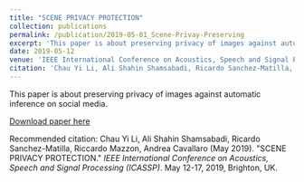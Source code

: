 ```yaml
---
title: "SCENE PRIVACY PROTECTION"
collection: publications
permalink: /publication/2019-05-01_Scene-Privay-Preserving
excerpt: 'This paper is about preserving privacy of images against automatic inference on social media.'
date: 2019-05-12
venue: 'IEEE International Conference on Acoustics, Speech and Signal Processing (ICASSP), 2019'
citation: 'Chau Yi Li, Ali Shahin Shamsabadi, Ricardo Sanchez-Matilla, Riccardo Mazzon, Andrea Cavallaro. &quot;SCENE PRIVACY PROTECTION.&quot; <i> IEEE International Conference on Acoustics, Speech and Signal Processing (ICASSP), </i> May 12-17, 2019, Brighton, UK.'
---
```

This paper is about preserving privacy of images against automatic inference on social media.

[Download paper here](https://ieeexplore.ieee.org/abstract/document/8682225)

Recommended citation: Chau Yi Li, Ali Shahin Shamsabadi, Ricardo Sanchez-Matilla, Riccardo Mazzon, Andrea Cavallaro (May 2019). "SCENE PRIVACY PROTECTION." <i> IEEE International Conference on Acoustics, Speech and Signal Processing (ICASSP)</i>. May 12-17, 2019, Brighton, UK.
